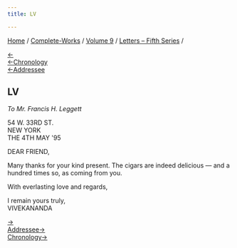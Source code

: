 ```yaml
---
title: LV

---
```

<div>

[Home](../../../index.htm) / [Complete-Works](../../complete_works.htm)
/ [Volume 9](../volume_9_contents.htm) / [Letters – Fifth
Series](letters_fifth_series_contents.htm) /

[←](054_mother.htm)  
[←Chronology](../../volume_5/epistles_first_series/038_s.htm)  
[←Addressee](../../volume_8/epistles_fourth_series/039_friend.htm)

## LV

*To Mr. Francis H. Leggett*

54 W. 33RD ST.  
NEW YORK  
THE 4TH MAY '95

DEAR FRIEND,

Many thanks for your kind present. The cigars are indeed delicious — and
a hundred times so, as coming from you.

With everlasting love and regards,

I remain yours truly,  
VIVEKANANDA

[→](056_mother.htm)  
[Addressee→](../../volume_5/epistles_first_series/041_friend.htm)  
[Chronology→](../../volume_8/epistles_fourth_series/042_babies.htm)

</div>
